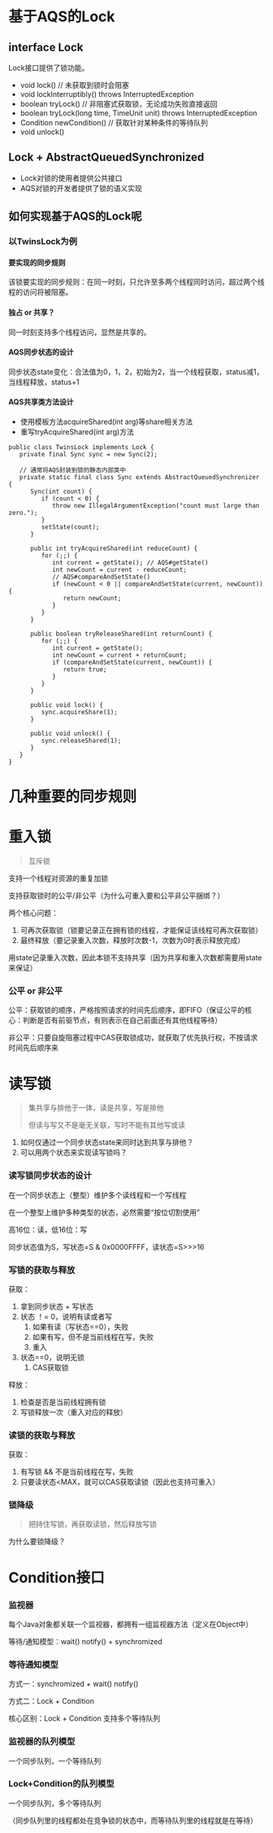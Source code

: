 # 基于AQS的Lock

## interface Lock
Lock接口提供了锁功能。
* void lock() // 未获取到锁时会阻塞
* void lockInterruptibly() throws InterruptedException
* boolean tryLock() // 非阻塞式获取锁，无论成功失败直接返回
* boolean tryLock(long time, TimeUnit unit) throws InterruptedException
* Condition newCondition() // 获取针对某种条件的等待队列
* void unlock()

## Lock + AbstractQueuedSynchronized

* Lock对锁的使用者提供公共接口
* AQS对锁的开发者提供了锁的语义实现

## 如何实现基于AQS的Lock呢

### 以TwinsLock为例

#### 要实现的同步规则
该锁要实现的同步规则：在同一时刻，只允许至多两个线程同时访问，超过两个线程的访问将被阻塞。

#### 独占 or 共享？

同一时刻支持多个线程访问，显然是共享的。

#### AQS同步状态的设计

同步状态state变化：合法值为0，1，2，初始为2，当一个线程获取，status减1，当线程释放，status+1
#### AQS共享类方法设计

* 使用模板方法acquireShared\(int arg\)等share相关方法
* 重写tryAcquireShared\(int arg\)方法



```
public class TwinsLock implements Lock {
   private final Sync sync = new Sync(2);
   
   // 通常将AQS封装到锁的静态内部类中
   private static final class Sync extends AbstractQueuedSynchronizer {
      Sync(int count) {
         if (count < 0) {
            throw new IllegalArgumentException("count must large than zero.");
         }
         setState(count);
      }
      
      public int tryAcquireShared(int reduceCount) {
         for (;;) {
            int current = getState(); // AQS#getState()
            int newCount = current - reduceCount;
            // AQS#compareAndSetState()
            if (newCount < 0 || compareAndSetState(current, newCount)) { 
               return newCount;
            }
         }
      }
      
      public boolean tryReleaseShared(int returnCount) {
         for (;;) {
            int current = getState();
            int newCount = current + returnCount;
            if (compareAndSetState(current, newCount)) {
               return true;
            }
         }
      }
      
      public void lock() {
         sync.acquireShare(1);
      }
      
      public void unlock() {
         sync.releaseShared(1);     
      }
   }   
}
```



# 几种重要的同步规则

# 重入锁

> 互斥锁

支持一个线程对资源的重复加锁

支持获取锁时的公平/非公平（为什么可重入要和公平非公平捆绑？）

两个核心问题：

1. 可再次获取锁（锁要记录正在拥有锁的线程，才能保证该线程可再次获取锁）
2. 最终释放（要记录重入次数，释放时次数-1，次数为0时表示释放完成）

用state记录重入次数，因此本锁不支持共享（因为共享和重入次数都需要用state来保证）

### 公平 or 非公平

公平：获取锁的顺序，严格按照请求的时间先后顺序，即FIFO（保证公平的核心：判断是否有前驱节点，有则表示在自己前面还有其他线程等待）

非公平：只要自旋阻塞过程中CAS获取锁成功，就获取了优先执行权，不按请求时间先后顺序来

# 读写锁

> 集共享与排他于一体，读是共享，写是排他
>
> 但读与写又不是毫无关联，写时不能有其他写或读

1. 如何仅通过一个同步状态state来同时达到共享与排他？
2. 可以用两个状态来实现读写锁吗？

### 读写锁同步状态的设计

在一个同步状态上（整型）维护多个读线程和一个写线程

在一个整型上维护多种类型的状态，必然需要“按位切割使用”

高16位：读，低16位：写

同步状态值为S，写状态=S & 0x0000FFFF，读状态=S&gt;&gt;&gt;16

### 写锁的获取与释放

获取：

1. 拿到同步状态 + 写状态
2. 状态 ！= 0，说明有读或者写
   1. 如果有读（写状态==0），失败
   2. 如果有写，但不是当前线程在写，失败
   3. 重入
3. 状态==0，说明无锁
   1. CAS获取锁

释放：

1. 检查是否是当前线程拥有锁
2. 写锁释放一次（重入对应的释放）

### 读锁的获取与释放

获取：

1. 有写锁 && 不是当前线程在写，失败
2. 只要读状态&lt;MAX，就可以CAS获取读锁（因此也支持可重入）

### 锁降级

> 把持住写锁，再获取读锁，然后释放写锁

为什么要锁降级？


# Condition接口

### 监视器

每个Java对象都关联一个监视器，都拥有一组监视器方法（定义在Object中）

等待/通知模型：wait\(\) notify\(\) + synchromized

### 等待通知模型

方式一：synchromized + wait\(\) notify\(\)

方式二：Lock + Condition

核心区别：Lock + Condition 支持多个等待队列

### 监视器的队列模型

一个同步队列，一个等待队列

### Lock+Condition的队列模型

一个同步队列，多个等待队列

（同步队列里的线程都处在竞争锁的状态中，而等待队列里的线程就是在等待）

